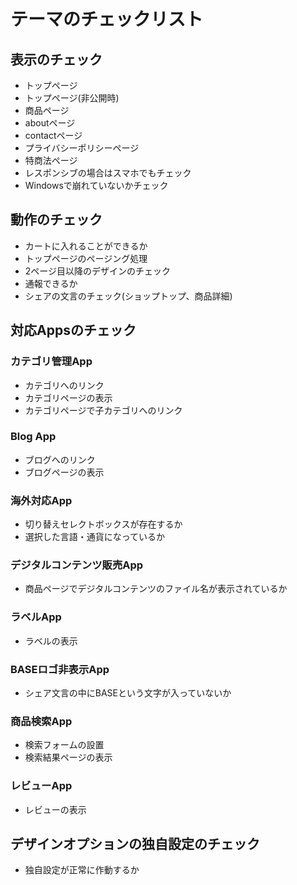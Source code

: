 # テーマのチェックリスト

## 表示のチェック

- トップページ
- トップページ(非公開時)
- 商品ページ
- aboutページ
- contactページ
- プライバシーポリシーページ
- 特商法ページ
- レスポンシブの場合はスマホでもチェック
- Windowsで崩れていないかチェック

## 動作のチェック

- カートに入れることができるか
- トップページのページング処理
- 2ページ目以降のデザインのチェック
- 通報できるか
- シェアの文言のチェック(ショップトップ、商品詳細)

## 対応Appsのチェック

### カテゴリ管理App

- カテゴリへのリンク
- カテゴリページの表示
- カテゴリページで子カテゴリへのリンク

### Blog App

- ブログへのリンク
- ブログページの表示

### 海外対応App

- 切り替えセレクトボックスが存在するか
- 選択した言語・通貨になっているか

### デジタルコンテンツ販売App

- 商品ページでデジタルコンテンツのファイル名が表示されているか

### ラベルApp

- ラベルの表示

### BASEロゴ非表示App

- シェア文言の中にBASEという文字が入っていないか

### 商品検索App

- 検索フォームの設置
- 検索結果ページの表示

### レビューApp
- レビューの表示

## デザインオプションの独自設定のチェック

- 独自設定が正常に作動するか

